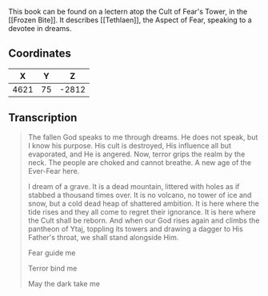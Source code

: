  

This book can be found on a lectern atop the Cult of Fear's Tower, in the [[Frozen Bite]]. It describes [[Tethlaen]], the Aspect of Fear, speaking to a devotee in dreams.

## Coordinates
| **X** | **Y** | **Z** |
| :---: | :---: | :---: |
| 4621  |  75   | -2812 |

## Transcription
> The fallen God speaks to me through dreams. He does not speak, but I know his purpose. His cult is destroyed, His influence all but evaporated, and He is angered. Now, terror grips the realm by the neck. The people are choked and cannot breathe. A new age of the Ever-Fear here.
>
> I dream of a grave. It is a dead mountain, littered with holes as if stabbed a thousand times over. It is no volcano, no tower of ice and snow, but a cold dead heap of shattered ambition. It is here where the tide rises and they all come to regret their ignorance. It is here where the Cult shall be reborn. And when our God rises again and climbs the pantheon of Ytaj, toppling its towers and drawing a dagger to His Father's throat, we shall stand alongside Him.
>
> Fear guide me
>
> Terror bind me
>
> May the dark take me

